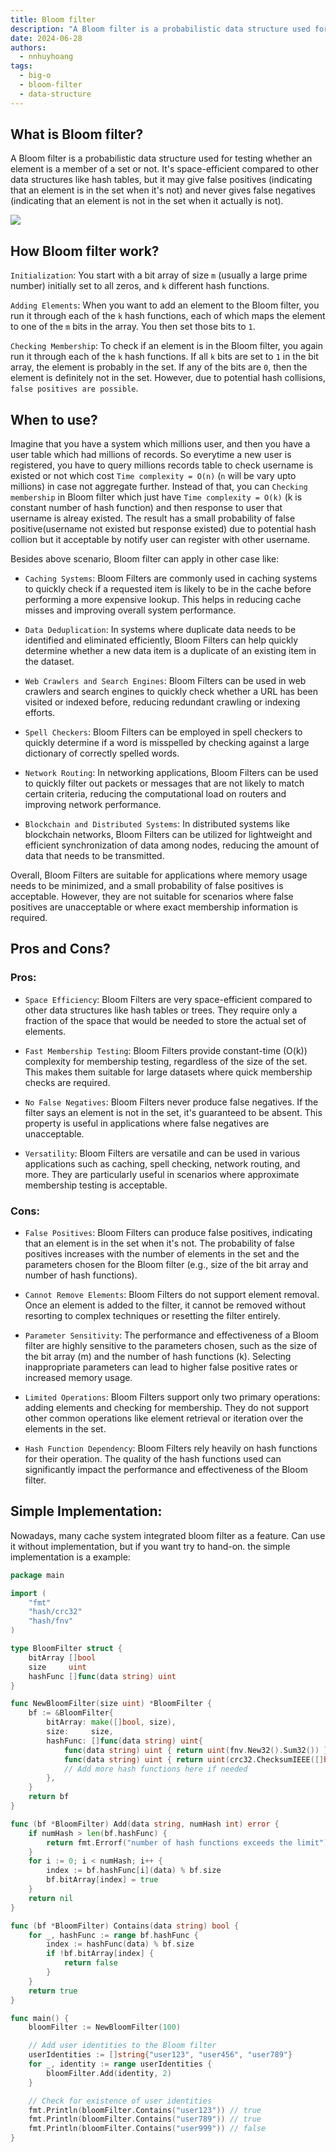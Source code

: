 ```yaml
---
title: Bloom filter
description: "A Bloom filter is a probabilistic data structure used for testing whether an element is a member of a set or not. It's space-efficient compared to other data structures like hash tables, but it may give false positives (indicating that an element is in the set when it's not) and never gives false negatives (indicating that an element is not in the set when it actually is not)..."
date: 2024-06-28
authors:
  - nnhuyhoang
tags:
  - big-o
  - bloom-filter
  - data-structure
---
```


## What is Bloom filter?

A Bloom filter is a probabilistic data structure used for testing whether an element is a member of a set or not. It's space-efficient compared to other data structures like hash tables, but it may give false positives (indicating that an element is in the set when it's not) and never gives false negatives (indicating that an element is not in the set when it actually is not).

![](assets/bloom-filter_bloom_filter.webp)

## How Bloom filter work?

`Initialization`: You start with a bit array of size `m` (usually a large prime number) initially set to all zeros, and `k` different hash functions.

`Adding Elements`: When you want to add an element to the Bloom filter, you run it through each of the `k` hash functions, each of which maps the element to one of the `m` bits in the array. You then set those bits to `1`.

`Checking Membership`: To check if an element is in the Bloom filter, you again run it through each of the `k` hash functions. If all `k` bits are set to `1` in the bit array, the element is probably in the set. If any of the bits are `0`, then the element is definitely not in the set. However, due to potential hash collisions, `false positives are possible`.

## When to use?

Imagine that you have a system which millions user, and then you have a user table which had millions of records. So everytime a new user is registered, you have to query millions records table to check username is existed or not which cost `Time complexity = O(n)` (`n` will be vary upto millions) in case not aggregate further. Instead of that, you can `Checking membership` in Bloom filter which just have `Time complexity = O(k)` (k is constant number of hash function) and then response to user that username is alreay existed. The result has a small probability of false positive(username not existed but response existed) due to potential hash collion but it acceptable by notify user can register with other username.

Besides above scenario, Bloom filter can apply in other case like:

- `Caching Systems`: Bloom Filters are commonly used in caching systems to quickly check if a requested item is likely to be in the cache before performing a more expensive lookup. This helps in reducing cache misses and improving overall system performance.

- `Data Deduplication`: In systems where duplicate data needs to be identified and eliminated efficiently, Bloom Filters can help quickly determine whether a new data item is a duplicate of an existing item in the dataset.

- `Web Crawlers and Search Engines`: Bloom Filters can be used in web crawlers and search engines to quickly check whether a URL has been visited or indexed before, reducing redundant crawling or indexing efforts.

- `Spell Checkers`: Bloom Filters can be employed in spell checkers to quickly determine if a word is misspelled by checking against a large dictionary of correctly spelled words.

- `Network Routing`: In networking applications, Bloom Filters can be used to quickly filter out packets or messages that are not likely to match certain criteria, reducing the computational load on routers and improving network performance.

- `Blockchain and Distributed Systems`: In distributed systems like blockchain networks, Bloom Filters can be utilized for lightweight and efficient synchronization of data among nodes, reducing the amount of data that needs to be transmitted.

Overall, Bloom Filters are suitable for applications where memory usage needs to be minimized, and a small probability of false positives is acceptable. However, they are not suitable for scenarios where false positives are unacceptable or where exact membership information is required.

## Pros and Cons?

### Pros:

- `Space Efficiency`: Bloom Filters are very space-efficient compared to other data structures like hash tables or trees. They require only a fraction of the space that would be needed to store the actual set of elements.

- `Fast Membership Testing`: Bloom Filters provide constant-time (O(k)) complexity for membership testing, regardless of the size of the set. This makes them suitable for large datasets where quick membership checks are required.

- `No False Negatives`: Bloom Filters never produce false negatives. If the filter says an element is not in the set, it's guaranteed to be absent. This property is useful in applications where false negatives are unacceptable.

- `Versatility`: Bloom Filters are versatile and can be used in various applications such as caching, spell checking, network routing, and more. They are particularly useful in scenarios where approximate membership testing is acceptable.

### Cons:

- `False Positives`: Bloom Filters can produce false positives, indicating that an element is in the set when it's not. The probability of false positives increases with the number of elements in the set and the parameters chosen for the Bloom filter (e.g., size of the bit array and number of hash functions).

- `Cannot Remove Elements`: Bloom Filters do not support element removal. Once an element is added to the filter, it cannot be removed without resorting to complex techniques or resetting the filter entirely.

- `Parameter Sensitivity`: The performance and effectiveness of a Bloom filter are highly sensitive to the parameters chosen, such as the size of the bit array (m) and the number of hash functions (k). Selecting inappropriate parameters can lead to higher false positive rates or increased memory usage.

- `Limited Operations`: Bloom Filters support only two primary operations: adding elements and checking for membership. They do not support other common operations like element retrieval or iteration over the elements in the set.

- `Hash Function Dependency`: Bloom Filters rely heavily on hash functions for their operation. The quality of the hash functions used can significantly impact the performance and effectiveness of the Bloom filter.

## Simple Implementation:

Nowadays, many cache system integrated bloom filter as a feature. Can use it without implementation, but if you want try to hand-on. the simple implementation is a example:

```go
package main

import (
	"fmt"
	"hash/crc32"
	"hash/fnv"
)

type BloomFilter struct {
	bitArray []bool
	size     uint
	hashFunc []func(data string) uint
}

func NewBloomFilter(size uint) *BloomFilter {
	bf := &BloomFilter{
		bitArray: make([]bool, size),
		size:     size,
		hashFunc: []func(data string) uint{
			func(data string) uint { return uint(fnv.New32().Sum32()) },
			func(data string) uint { return uint(crc32.ChecksumIEEE([]byte(data))) },
			// Add more hash functions here if needed
		},
	}
	return bf
}

func (bf *BloomFilter) Add(data string, numHash int) error {
	if numHash > len(bf.hashFunc) {
		return fmt.Errorf("number of hash functions exceeds the limit")
	}
	for i := 0; i < numHash; i++ {
		index := bf.hashFunc[i](data) % bf.size
		bf.bitArray[index] = true
	}
	return nil
}

func (bf *BloomFilter) Contains(data string) bool {
	for _, hashFunc := range bf.hashFunc {
		index := hashFunc(data) % bf.size
		if !bf.bitArray[index] {
			return false
		}
	}
	return true
}

func main() {
	bloomFilter := NewBloomFilter(100)

	// Add user identities to the Bloom filter
	userIdentities := []string{"user123", "user456", "user789"}
	for _, identity := range userIdentities {
		bloomFilter.Add(identity, 2)
	}

	// Check for existence of user identities
	fmt.Println(bloomFilter.Contains("user123")) // true
	fmt.Println(bloomFilter.Contains("user789")) // true
	fmt.Println(bloomFilter.Contains("user999")) // false
}
```
